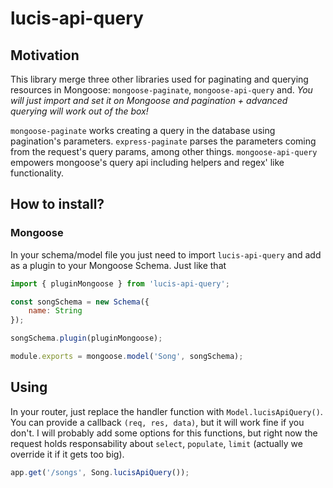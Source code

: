 # lucis-api-query

## Motivation
This library merge three other libraries used for paginating and querying resources in Mongoose:  `mongoose-paginate`, `mongoose-api-query` and. *You will just import and set it on Mongoose and pagination + advanced querying will work out of the box!*

`mongoose-paginate` works creating a query in the database using pagination's parameters.
`express-paginate` parses the parameters coming from the request's query params, among other things.
`mongoose-api-query` empowers mongoose's query api including helpers and regex' like functionality.
## How to install?

### Mongoose
In your schema/model file you just need to import `lucis-api-query` and add as a plugin to your Mongoose Schema. Just like that

```javascript
import { pluginMongoose } from 'lucis-api-query';

const songSchema = new Schema({
    name: String
});

songSchema.plugin(pluginMongoose);

module.exports = mongoose.model('Song', songSchema);
```

## Using
In your router, just replace the handler function with `Model.lucisApiQuery()`. You can provide a callback `(req, res, data)`, but it will work fine if you don't. I will probably add some options for this functions, but right now the request holds responsability about `select`, `populate`, `limit` (actually we override it if it gets too big).

```javascript
app.get('/songs', Song.lucisApiQuery());
```
